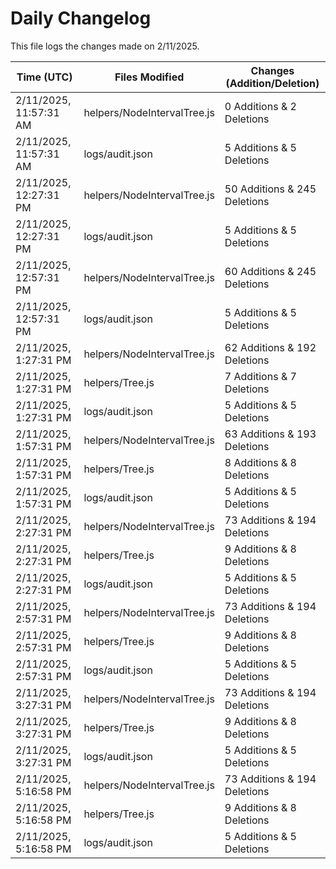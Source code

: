 # Daily Changelog

This file logs the changes made on 2/11/2025.

| Time (UTC)             | Files Modified                    | Changes (Addition/Deletion) |
|------------------------|-----------------------------------|-----------------------------|
| 2/11/2025, 11:57:31 AM | helpers/NodeIntervalTree.js | 0 Additions & 2 Deletions |
| 2/11/2025, 11:57:31 AM | logs/audit.json | 5 Additions & 5 Deletions |
| 2/11/2025, 12:27:31 PM | helpers/NodeIntervalTree.js | 50 Additions & 245 Deletions|
| 2/11/2025, 12:27:31 PM | logs/audit.json | 5 Additions & 5 Deletions|
| 2/11/2025, 12:57:31 PM | helpers/NodeIntervalTree.js | 60 Additions & 245 Deletions|
| 2/11/2025, 12:57:31 PM | logs/audit.json | 5 Additions & 5 Deletions|
| 2/11/2025, 1:27:31 PM | helpers/NodeIntervalTree.js | 62 Additions & 192 Deletions|
| 2/11/2025, 1:27:31 PM | helpers/Tree.js | 7 Additions & 7 Deletions|
| 2/11/2025, 1:27:31 PM | logs/audit.json | 5 Additions & 5 Deletions|
| 2/11/2025, 1:57:31 PM | helpers/NodeIntervalTree.js | 63 Additions & 193 Deletions|
| 2/11/2025, 1:57:31 PM | helpers/Tree.js | 8 Additions & 8 Deletions|
| 2/11/2025, 1:57:31 PM | logs/audit.json | 5 Additions & 5 Deletions|
| 2/11/2025, 2:27:31 PM | helpers/NodeIntervalTree.js | 73 Additions & 194 Deletions|
| 2/11/2025, 2:27:31 PM | helpers/Tree.js | 9 Additions & 8 Deletions|
| 2/11/2025, 2:27:31 PM | logs/audit.json | 5 Additions & 5 Deletions|
| 2/11/2025, 2:57:31 PM | helpers/NodeIntervalTree.js | 73 Additions & 194 Deletions|
| 2/11/2025, 2:57:31 PM | helpers/Tree.js | 9 Additions & 8 Deletions|
| 2/11/2025, 2:57:31 PM | logs/audit.json | 5 Additions & 5 Deletions|
| 2/11/2025, 3:27:31 PM | helpers/NodeIntervalTree.js | 73 Additions & 194 Deletions|
| 2/11/2025, 3:27:31 PM | helpers/Tree.js | 9 Additions & 8 Deletions|
| 2/11/2025, 3:27:31 PM | logs/audit.json | 5 Additions & 5 Deletions|
| 2/11/2025, 5:16:58 PM | helpers/NodeIntervalTree.js | 73 Additions & 194 Deletions|
| 2/11/2025, 5:16:58 PM | helpers/Tree.js | 9 Additions & 8 Deletions|
| 2/11/2025, 5:16:58 PM | logs/audit.json | 5 Additions & 5 Deletions|
